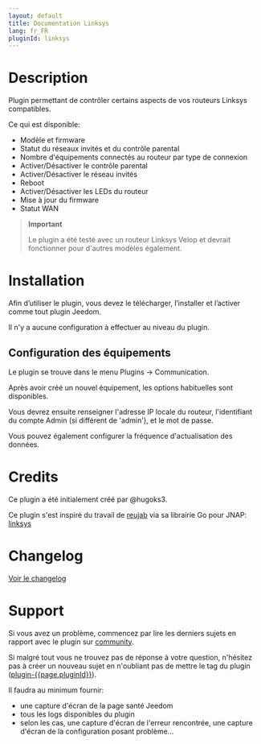 ```yaml
---
layout: default
title: Documentation Linksys
lang: fr_FR
pluginId: linksys
---
```


# Description

Plugin permettant de contrôler certains aspects de vos routeurs Linksys compatibles.

Ce qui est disponible:

- Modèle et firmware
- Statut du réseaux invités et du contrôle parental
- Nombre d'équipements connectés au routeur par type de connexion
- Activer/Désactiver le contrôle parental
- Activer/Désactiver le réseau invités
- Reboot
- Activer/Désactiver les LEDs du routeur
- Mise à jour du firmware
- Statut WAN

> **Important**
>
> Le plugin a été testé avec un routeur Linksys Velop et devrait fonctionner pour d'autres modèles également.

# Installation

Afin d’utiliser le plugin, vous devez le télécharger, l’installer et l’activer comme tout plugin Jeedom.

Il n'y a aucune configuration à effectuer au niveau du plugin.

## Configuration des équipements

Le plugin se trouve dans le menu Plugins → Communication.

Après avoir créé un nouvel équipement, les options habituelles sont disponibles.

Vous devrez ensuite renseigner l'adresse IP locale du routeur, l'identifiant du compte Admin (si différent de 'admin'), et le mot de passe.

Vous pouvez également configurer la fréquence d'actualisation des données.

# Credits

Ce plugin a été initialement créé par @hugoks3.

Ce plugin s'est inspiré du travail de [reujab](https://github.com/reujab) via sa librairie Go pour JNAP: [linksys](https://github.com/reujab/linksys)

# Changelog

[Voir le changelog](./changelog)

# Support

Si vous avez un problème, commencez par lire les derniers sujets en rapport avec le plugin sur [community]({{site.forum}}/tags/plugin-{{page.pluginId}}).

Si malgré tout vous ne trouvez pas de réponse à votre question, n'hésitez pas à créer un nouveau sujet en n'oubliant pas de mettre le tag du plugin ([plugin-{{page.pluginId}}]({{site.forum}}/tags/plugin-{{page.pluginId}})).

Il faudra au minimum fournir:

- une capture d'écran de la page santé Jeedom
- tous les logs disponibles du plugin
- selon les cas, une capture d'écran de l'erreur rencontrée, une capture d'écran de la configuration posant problème...
